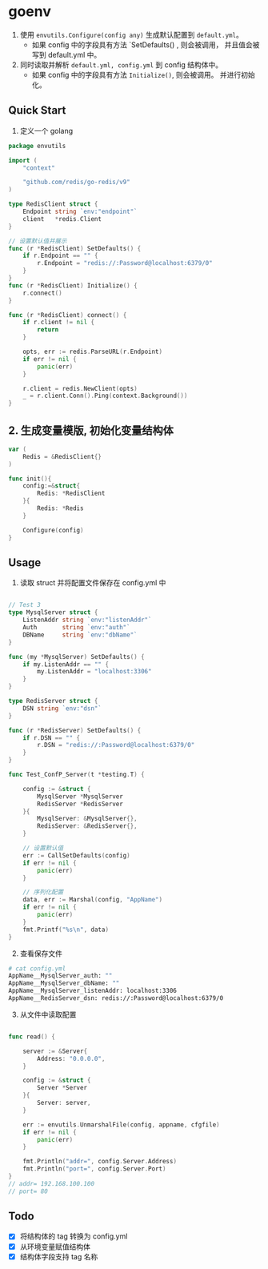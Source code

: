 # goenv

1. 使用 `envutils.Configure(config any)` 生成默认配置到 `default.yml`。 
    + 如果 config 中的字段具有方法 `SetDefaults() , 则会被调用， 并且值会被写到 default.yml 中。
2. 同时读取并解析 `default.yml, config.yml` 到 config 结构体中。
    + 如果 config 中的字段具有方法 `Initialize()`, 则会被调用。 并进行初始化。

## Quick Start

1. 定义一个 golang 

```go
package envutils

import (
	"context"

	"github.com/redis/go-redis/v9"
)

type RedisClient struct {
	Endpoint string `env:"endpoint"`
	client   *redis.Client
}

// 设置默认值并展示
func (r *RedisClient) SetDefaults() {
	if r.Endpoint == "" {
		r.Endpoint = "redis://:Password@localhost:6379/0"
	}
}
func (r *RedisClient) Initialize() {
	r.connect()
}

func (r *RedisClient) connect() {
	if r.client != nil {
		return
	}

	opts, err := redis.ParseURL(r.Endpoint)
	if err != nil {
		panic(err)
	}

	r.client = redis.NewClient(opts)
	_ = r.client.Conn().Ping(context.Background())
}
```

## 2. **生成变量模版**, **初始化变量结构体**

```go
var (
    Redis = &RedisClient{}
)

func init(){
    config:=&struct{
        Redis: *RedisClient
    }{
        Redis: *Redis
    }

    Configure(config)
}
```



## Usage

1. 读取 struct 并将配置文件保存在 config.yml 中

```go

// Test 3
type MysqlServer struct {
	ListenAddr string `env:"listenAddr"`
	Auth       string `env:"auth"`
	DBName     string `env:"dbName"`
}

func (my *MysqlServer) SetDefaults() {
	if my.ListenAddr == "" {
		my.ListenAddr = "localhost:3306"
	}
}

type RedisServer struct {
	DSN string `env:"dsn"`
}

func (r *RedisServer) SetDefaults() {
	if r.DSN == "" {
		r.DSN = "redis://:Password@localhost:6379/0"
	}
}

func Test_ConfP_Server(t *testing.T) {

	config := &struct {
		MysqlServer *MysqlServer
		RedisServer *RedisServer
	}{
		MysqlServer: &MysqlServer{},
		RedisServer: &RedisServer{},
	}

	// 设置默认值
	err := CallSetDefaults(config)
	if err != nil {
		panic(err)
	}

	// 序列化配置
	data, err := Marshal(config, "AppName")
	if err != nil {
		panic(err)
	}
	fmt.Printf("%s\n", data)
}

```

2. 查看保存文件

```bash
# cat config.yml 
AppName__MysqlServer_auth: ""
AppName__MysqlServer_dbName: ""
AppName__MysqlServer_listenAddr: localhost:3306
AppName__RedisServer_dsn: redis://:Password@localhost:6379/0
```

3. 从文件中读取配置

```go

func read() {

	server := &Server{
		Address: "0.0.0.0",
	}

	config := &struct {
		Server *Server
	}{
		Server: server,
	}

	err := envutils.UnmarshalFile(config, appname, cfgfile)
	if err != nil {
		panic(err)
	}

	fmt.Println("addr=", config.Server.Address)
	fmt.Println("port=", config.Server.Port)
}
// addr= 192.168.100.100
// port= 80
```

## Todo

+ [x] 将结构体的 tag 转换为 config.yml
+ [x] 从环境变量赋值结构体
+ [x] 结构体字段支持 tag 名称
